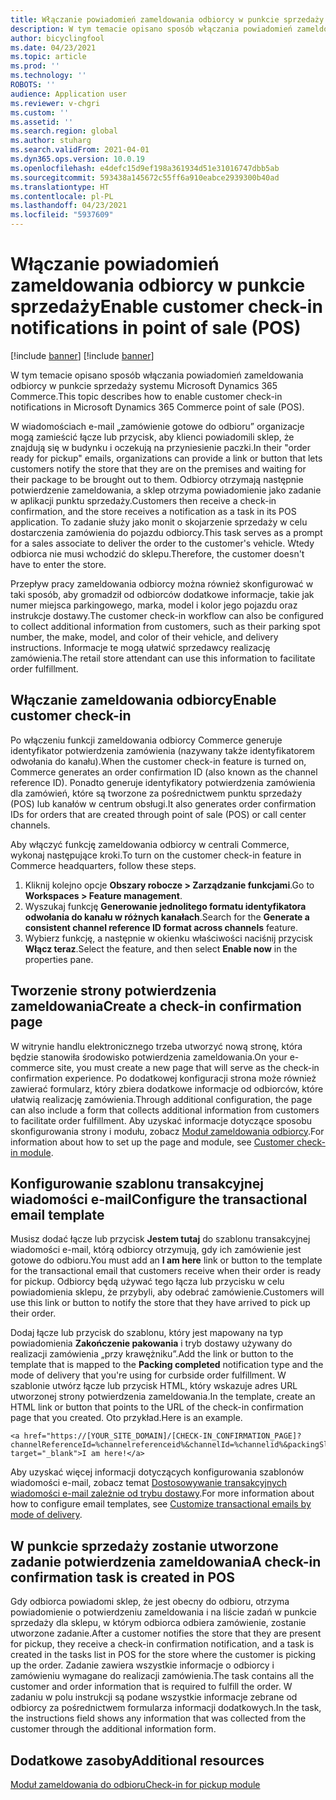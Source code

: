 ```yaml
---
title: Włączanie powiadomień zameldowania odbiorcy w punkcie sprzedaży
description: W tym temacie opisano sposób włączania powiadomień zameldowania odbiorcy w punkcie sprzedaży systemu Microsoft Dynamics 365 Commerce.
author: bicyclingfool
ms.date: 04/23/2021
ms.topic: article
ms.prod: ''
ms.technology: ''
ROBOTS: ''
audience: Application user
ms.reviewer: v-chgri
ms.custom: ''
ms.assetid: ''
ms.search.region: global
ms.author: stuharg
ms.search.validFrom: 2021-04-01
ms.dyn365.ops.version: 10.0.19
ms.openlocfilehash: e4defc15d9ef198a361934d51e31016747dbb5ab
ms.sourcegitcommit: 593438a145672c55ff6a910eabce2939300b40ad
ms.translationtype: HT
ms.contentlocale: pl-PL
ms.lasthandoff: 04/23/2021
ms.locfileid: "5937609"
---
```

# <a name="enable-customer-check-in-notifications-in-point-of-sale-pos"></a><span data-ttu-id="19723-103">Włączanie powiadomień zameldowania odbiorcy w punkcie sprzedaży</span><span class="sxs-lookup"><span data-stu-id="19723-103">Enable customer check-in notifications in point of sale (POS)</span></span>

[!include [banner](includes/banner.md)]
[!include [banner](includes/preview-banner.md)]

<span data-ttu-id="19723-104">W tym temacie opisano sposób włączania powiadomień zameldowania odbiorcy w punkcie sprzedaży systemu Microsoft Dynamics 365 Commerce.</span><span class="sxs-lookup"><span data-stu-id="19723-104">This topic describes how to enable customer check-in notifications in Microsoft Dynamics 365 Commerce point of sale (POS).</span></span>

<span data-ttu-id="19723-105">W wiadomościach e-mail „zamówienie gotowe do odbioru” organizacje mogą zamieścić łącze lub przycisk, aby klienci powiadomili sklep, że znajdują się w budynku i oczekują na przyniesienie paczki.</span><span class="sxs-lookup"><span data-stu-id="19723-105">In their "order ready for pickup" emails, organizations can provide a link or button that lets customers notify the store that they are on the premises and waiting for their package to be brought out to them.</span></span> <span data-ttu-id="19723-106">Odbiorcy otrzymają następnie potwierdzenie zameldowania, a sklep otrzyma powiadomienie jako zadanie w aplikacji punktu sprzedaży.</span><span class="sxs-lookup"><span data-stu-id="19723-106">Customers then receive a check-in confirmation, and the store receives a notification as a task in its POS application.</span></span> <span data-ttu-id="19723-107">To zadanie służy jako monit o skojarzenie sprzedaży w celu dostarczenia zamówienia do pojazdu odbiorcy.</span><span class="sxs-lookup"><span data-stu-id="19723-107">This task serves as a prompt for a sales associate to deliver the order to the customer's vehicle.</span></span> <span data-ttu-id="19723-108">Wtedy odbiorca nie musi wchodzić do sklepu.</span><span class="sxs-lookup"><span data-stu-id="19723-108">Therefore, the customer doesn't have to enter the store.</span></span>

<span data-ttu-id="19723-109">Przepływ pracy zameldowania odbiorcy można również skonfigurować w taki sposób, aby gromadził od odbiorców dodatkowe informacje, takie jak numer miejsca parkingowego, marka, model i kolor jego pojazdu oraz instrukcje dostawy.</span><span class="sxs-lookup"><span data-stu-id="19723-109">The customer check-in workflow can also be configured to collect additional information from customers, such as their parking spot number, the make, model, and color of their vehicle, and delivery instructions.</span></span> <span data-ttu-id="19723-110">Informacje te mogą ułatwić sprzedawcy realizację zamówienia.</span><span class="sxs-lookup"><span data-stu-id="19723-110">The retail store attendant can use this information to facilitate order fulfillment.</span></span>

## <a name="enable-customer-check-in"></a><span data-ttu-id="19723-111">Włączanie zameldowania odbiorcy</span><span class="sxs-lookup"><span data-stu-id="19723-111">Enable customer check-in</span></span>

<span data-ttu-id="19723-112">Po włączeniu funkcji zameldowania odbiorcy Commerce generuje identyfikator potwierdzenia zamówienia (nazywany także identyfikatorem odwołania do kanału).</span><span class="sxs-lookup"><span data-stu-id="19723-112">When the customer check-in feature is turned on, Commerce generates an order confirmation ID (also known as the channel reference ID).</span></span> <span data-ttu-id="19723-113">Ponadto generuje identyfikatory potwierdzenia zamówienia dla zamówień, które są tworzone za pośrednictwem punktu sprzedaży (POS) lub kanałów w centrum obsługi.</span><span class="sxs-lookup"><span data-stu-id="19723-113">It also generates order confirmation IDs for orders that are created through point of sale (POS) or call center channels.</span></span> 

<span data-ttu-id="19723-114">Aby włączyć funkcję zameldowania odbiorcy w centrali Commerce, wykonaj następujące kroki.</span><span class="sxs-lookup"><span data-stu-id="19723-114">To turn on the customer check-in feature in Commerce headquarters, follow these steps.</span></span>

1. <span data-ttu-id="19723-115">Kliknij kolejno opcje **Obszary robocze \> Zarządzanie funkcjami**.</span><span class="sxs-lookup"><span data-stu-id="19723-115">Go to **Workspaces \> Feature management**.</span></span>
2. <span data-ttu-id="19723-116">Wyszukaj funkcję **Generowanie jednolitego formatu identyfikatora odwołania do kanału w różnych kanałach**.</span><span class="sxs-lookup"><span data-stu-id="19723-116">Search for the **Generate a consistent channel reference ID format across channels** feature.</span></span> 
3. <span data-ttu-id="19723-117">Wybierz funkcję, a następnie w okienku właściwości naciśnij przycisk **Włącz teraz**.</span><span class="sxs-lookup"><span data-stu-id="19723-117">Select the feature, and then select **Enable now** in the properties pane.</span></span> 

## <a name="create-a-check-in-confirmation-page"></a><span data-ttu-id="19723-118">Tworzenie strony potwierdzenia zameldowania</span><span class="sxs-lookup"><span data-stu-id="19723-118">Create a check-in confirmation page</span></span>

<span data-ttu-id="19723-119">W witrynie handlu elektronicznego trzeba utworzyć nową stronę, która będzie stanowiła środowisko potwierdzenia zameldowania.</span><span class="sxs-lookup"><span data-stu-id="19723-119">On your e-commerce site, you must create a new page that will serve as the check-in confirmation experience.</span></span> <span data-ttu-id="19723-120">Po dodatkowej konfiguracji strona może również zawierać formularz, który zbiera dodatkowe informacje od odbiorców, które ułatwią realizację zamówienia.</span><span class="sxs-lookup"><span data-stu-id="19723-120">Through additional configuration, the page can also include a form that collects additional information from customers to facilitate order fulfillment.</span></span> <span data-ttu-id="19723-121">Aby uzyskać informacje dotyczące sposobu skonfigurowania strony i modułu, zobacz [Moduł zameldowania odbiorcy](check-in-pickup-module.md).</span><span class="sxs-lookup"><span data-stu-id="19723-121">For information about how to set up the page and module, see [Customer check-in module](check-in-pickup-module.md).</span></span>

## <a name="configure-the-transactional-email-template"></a><span data-ttu-id="19723-122">Konfigurowanie szablonu transakcyjnej wiadomości e-mail</span><span class="sxs-lookup"><span data-stu-id="19723-122">Configure the transactional email template</span></span>

<span data-ttu-id="19723-123">Musisz dodać łącze lub przycisk **Jestem tutaj** do szablonu transakcyjnej wiadomości e-mail, którą odbiorcy otrzymują, gdy ich zamówienie jest gotowe do odbioru.</span><span class="sxs-lookup"><span data-stu-id="19723-123">You must add an **I am here** link or button to the template for the transactional email that customers receive when their order is ready for pickup.</span></span> <span data-ttu-id="19723-124">Odbiorcy będą używać tego łącza lub przycisku w celu powiadomienia sklepu, że przybyli, aby odebrać zamówienie.</span><span class="sxs-lookup"><span data-stu-id="19723-124">Customers will use this link or button to notify the store that they have arrived to pick up their order.</span></span> 

<span data-ttu-id="19723-125">Dodaj łącze lub przycisk do szablonu, który jest mapowany na typ powiadomienia **Zakończenie pakowania** i tryb dostawy używany do realizacji zamówienia „przy krawężniku”.</span><span class="sxs-lookup"><span data-stu-id="19723-125">Add the link or button to the template that is mapped to the **Packing completed** notification type and the mode of delivery that you're using for curbside order fulfillment.</span></span> <span data-ttu-id="19723-126">W szablonie utwórz łącze lub przycisk HTML, który wskazuje adres URL utworzonej strony potwierdzenia zameldowania.</span><span class="sxs-lookup"><span data-stu-id="19723-126">In the template, create an HTML link or button that points to the URL of the check-in confirmation page that you created.</span></span> <span data-ttu-id="19723-127">Oto przykład.</span><span class="sxs-lookup"><span data-stu-id="19723-127">Here is an example.</span></span>

```
<a href="https://[YOUR_SITE_DOMAIN]/[CHECK-IN_CONFIRMATION_PAGE]?channelReferenceId=%channelreferenceid%&channelId=%channelid%&packingSlipId=%packingslipid%" target="_blank">I am here!</a>
```
<span data-ttu-id="19723-128">Aby uzyskać więcej informacji dotyczących konfigurowania szablonów wiadomości e-mail, zobacz temat [Dostosowywanie transakcyjnych wiadomości e-mail zależnie od trybu dostawy](customize-email-delivery-mode.md).</span><span class="sxs-lookup"><span data-stu-id="19723-128">For more information about how to configure email templates, see [Customize transactional emails by mode of delivery](customize-email-delivery-mode.md).</span></span> 

## <a name="a-check-in-confirmation-task-is-created-in-pos"></a><span data-ttu-id="19723-129">W punkcie sprzedaży zostanie utworzone zadanie potwierdzenia zameldowania</span><span class="sxs-lookup"><span data-stu-id="19723-129">A check-in confirmation task is created in POS</span></span>

<span data-ttu-id="19723-130">Gdy odbiorca powiadomi sklep, że jest obecny do odbioru, otrzyma powiadomienie o potwierdzeniu zameldowania i na liście zadań w punkcie sprzedaży dla sklepu, w którym odbiorca odbiera zamówienie, zostanie utworzone zadanie.</span><span class="sxs-lookup"><span data-stu-id="19723-130">After a customer notifies the store that they are present for pickup, they receive a check-in confirmation notification, and a task is created in the tasks list in POS for the store where the customer is picking up the order.</span></span> <span data-ttu-id="19723-131">Zadanie zawiera wszystkie informacje o odbiorcy i zamówieniu wymagane do realizacji zamówienia.</span><span class="sxs-lookup"><span data-stu-id="19723-131">The task contains all the customer and order information that is required to fulfill the order.</span></span> <span data-ttu-id="19723-132">W zadaniu w polu instrukcji są podane wszystkie informacje zebrane od odbiorcy za pośrednictwem formularza informacji dodatkowych.</span><span class="sxs-lookup"><span data-stu-id="19723-132">In the task, the instructions field shows any information that was collected from the customer through the additional information form.</span></span> 

## <a name="additional-resources"></a><span data-ttu-id="19723-133">Dodatkowe zasoby</span><span class="sxs-lookup"><span data-stu-id="19723-133">Additional resources</span></span>

[<span data-ttu-id="19723-134">Moduł zameldowania do odbioru</span><span class="sxs-lookup"><span data-stu-id="19723-134">Check-in for pickup module</span></span>](check-in-pickup-module.md)
